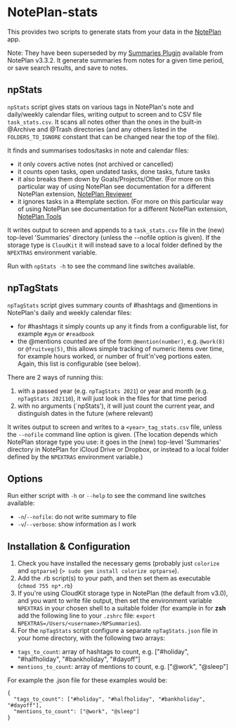 # NotePlan-stats
This provides two scripts to generate stats from your data in the [NotePlan](https://noteplan.co/) app.

Note: They have been superseded by my [Summaries Plugin](https://github.com/NotePlan/plugins/tree/main/jgclark.Summaries/) available from NotePlan v3.3.2.  It generate summaries from notes for a given time period, or save search results, and save to notes.

## npStats
`npStats` script gives stats on various tags in NotePlan's note and daily/weekly calendar files, writing output to screen and to CSV file `task_stats.csv`.
It scans all notes other than the ones in the built-in @Archive and @Trash directories (and any others listed in the `FOLDERS_TO_IGNORE` constant that can be changed near the top of the file).

It finds and summarises todos/tasks in note and calendar files:
- it only covers active notes (not archived or cancelled)
- it counts open tasks, open undated tasks, done tasks, future tasks
- it also breaks them down by Goals/Projects/Other. (For more on this particular way of using NotePlan see documentation for a different NotePlan extension, [NotePlan Reviewer]((https://github.com/jgclark/NotePlan-review).)
- it ignores tasks in a #template section. (For more on this particular way of using NotePlan see documentation for a different NotePlan extension, [NotePlan Tools]((https://github.com/jgclark/NotePlan-tools).)

It writes output to screen and appends to a `task_stats.csv` file in the (new) top-level 'Summaries' directory (unless the --nofile option is given). If the storage type is `CloudKit` it will instead save to a local folder defined by the `NPEXTRAS` environment variable.

Run with `npStats -h` to see the command line switches available.

## npTagStats
`npTagStats` script gives summary counts of #hashtags and @mentions in NotePlan's daily and weekly calendar files:
- for #hashtags it simply counts up any it finds from a configurable list, for example `#gym` or `#readbook` 
- the @mentions counted are of the form `@mention(number)`, e.g. `@work(8)` or `@fruitveg(5)`, this allows simple tracking of numeric items over time, for example hours worked, or number of fruit'n'veg portions eaten. Again, this list is configurable (see below).

There are 2 ways of running this:

1. with a passed year (e.g. `npTagStats 2021`) or year and month (e.g. `npTagStats 202110`), it will just look in the files for that time period
2. with no arguments (`npStats'), it will just count the current year, and distinguish dates in the future (where relevant)

It writes output to screen and writes to a `<year>_tag_stats.csv` file, unless the `--nofile` command line option is given. (The location depends which NotePlan storage type you use: it goes in the (new) top-level 'Summaries' directory in NotePlan for iCloud Drive or Dropbox, or instead to a local folder defined by the `NPEXTRAS` environment variable.)

## Options
Run either script with `-h` or `--help` to see the command line switches available:
- `-n`/`--nofile`: do not write summary to file
- `-v`/`--verbose`: show information as I work

## Installation & Configuration
1. Check you have installed the necessary gems (probably just `colorize` and `optparse`) (`> sudo gem install colorize optparse`).
2. Add the .rb script(s) to your path, and then set them as executable (`chmod 755 np*.rb`)
3. If you're using CloudKit storage type in NotePlan (the default from v3.0), and you want to write file output, then set the environment variable `NPEXTRAS` in your chosen shell to a suitable folder (for example in for **zsh** add the following line to your `.zshrc` file: `export NPEXTRAS=/Users/<username>/NPSummaries`).
4. For the `npTagStats` script configure a separate `npTagStats.json` file in your home directory, with the following two arrays:
- `tags_to_count`: array of hashtags to count, e.g. ["#holiday", "#halfholiday", "#bankholiday", "#dayoff"]
- `mentions_to_count`: array of mentions to count, e.g. ["@work", "@sleep"]

For example the .json file for these examples would be:
```
{
  "tags_to_count": ["#holiday", "#halfholiday", "#bankholiday", "#dayoff"],
  "mentions_to_count": ["@work", "@sleep"]
}
```
